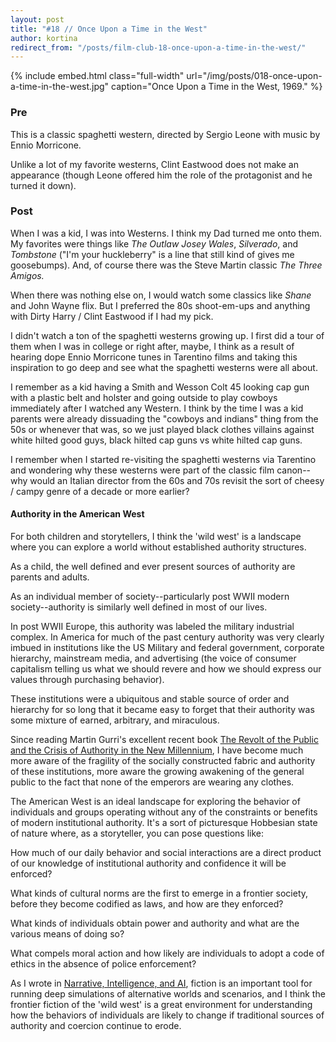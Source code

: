 ```yaml
---
layout: post
title: "#18 // Once Upon a Time in the West"
author: kortina
redirect_from: "/posts/film-club-18-once-upon-a-time-in-the-west/"
---
```


{% include embed.html class="full-width" url="/img/posts/018-once-upon-a-time-in-the-west.jpg" caption="Once Upon a Time in the West, 1969." %}

### Pre

This is a classic spaghetti western, directed by Sergio Leone with music by Ennio Morricone.

Unlike a lot of my favorite westerns, Clint Eastwood does not make an appearance (though Leone offered him the role of the protagonist and he turned it down).

### Post

When I was a kid, I was into Westerns. I think my Dad turned me onto them. My favorites were things like _The
Outlaw Josey Wales_, _Silverado_, and _Tombstone_ ("I'm your huckleberry" is a line that
still kind of gives me goosebumps).
And, of course there was the Steve Martin classic _The Three Amigos._

When there was nothing else on, I would watch some classics like _Shane_ and John Wayne flix. But I
preferred the 80s shoot-em-ups and anything with Dirty Harry / Clint Eastwood if I had my pick.

I didn't watch a ton of the spaghetti westerns growing up. I first did a tour of them when I was in
college or right after, maybe, I think as a result of hearing dope Ennio Morricone tunes in
Tarentino films and taking this inspiration to go deep and see what the spaghetti westerns were all
about.

I remember as a kid having a Smith and Wesson Colt 45 looking cap gun with a plastic belt and
holster and going outside to play cowboys immediately after I watched any Western. I think by the
time I was a kid parents were already dissuading the "cowboys and indians" thing from the 50s
or whenever that was, so we just played black clothes villains against white hilted good guys, black
hilted cap guns vs white hilted cap guns.

I remember when I started re-visiting the spaghetti westerns via Tarentino and wondering why
these westerns were part of the classic film canon--why would an Italian director from the 60s and
70s revisit the sort of cheesy / campy genre of a decade or more earlier?

#### Authority in the American West

For both children and storytellers, I think the 'wild west' is a landscape where you can explore a
world without established authority structures.

As a child, the well defined and ever present sources of authority are parents and adults.

As an individual member of society--particularly post WWII modern society--authority is similarly well
defined in most of our lives.

In post WWII Europe, this authority was labeled the military industrial complex. In America for much of the
past century authority was very clearly imbued in institutions like the US Military and federal
government, corporate hierarchy, mainstream media, and advertising (the voice of consumer capitalism
telling us what we should revere and how we should express our values through purchasing behavior).

These institutions were a ubiquitous and stable source of order and hierarchy for so long that it
became easy to forget that their authority was some mixture of earned, arbitrary, and miraculous.

Since reading Martin Gurri's excellent recent book [The Revolt of the Public and the Crisis of
Authority in the New
Millennium](https://medium.com/@kortina/the-revolt-of-the-public-and-the-crisis-of-authority-in-the-new-millennium-6158f2fcb488),
I have become much more aware of the fragility of the socially constructed fabric and authority of
these institutions, more aware the growing awakening of the general public to the fact that none of
the emperors are wearing any clothes.

The American West is an ideal landscape for exploring the behavior of individuals and groups
operating without any of the constraints or benefits of modern institutional authority. It's a sort
of picturesque Hobbesian state of nature where, as a storyteller, you can pose questions like:

How much of our daily behavior and social interactions are a direct product of our knowledge of
institutional authority and confidence it will be enforced?

What kinds of cultural norms are the first to emerge in a frontier society, before they become
codified as laws, and how are they enforced?

What kinds of individuals obtain power and authority and what are the various means of doing so?

What compels moral action and how likely are individuals to adopt a code of ethics in the absence of
police enforcement?

As I wrote in [Narrative, Intelligence, and
AI](https://kortina.nyc/essays/notes-on-narrative-intelligence-and-ai/), fiction is an important
tool for running deep simulations of alternative worlds and scenarios, and I think the frontier
fiction of the 'wild west' is a great environment for understanding how the behaviors of individuals
are likely to change if traditional sources of authority and coercion continue to erode.
